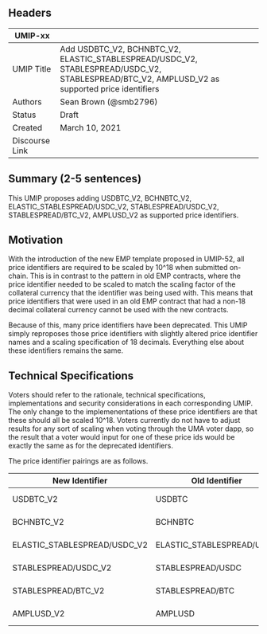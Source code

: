 ## Headers
| UMIP-xx    |                                                                                                                                          |
|------------|------------------------------------------------------------------------------------------------------------------------------------------|
| UMIP Title | Add USDBTC_V2, BCHNBTC_V2, ELASTIC_STABLESPREAD/USDC_V2, STABLESPREAD/USDC_V2, STABLESPREAD/BTC_V2, AMPLUSD_V2 as supported price identifiers            |
| Authors    | Sean Brown (@smb2796)                               |
| Status     | Draft                                                                                                                                 |
| Created    | March 10, 2021                                                                                                                           |
| Discourse Link   |                                              |


## Summary (2-5 sentences)

This UMIP proposes adding USDBTC_V2, BCHNBTC_V2, ELASTIC_STABLESPREAD/USDC_V2, STABLESPREAD/USDC_V2, STABLESPREAD/BTC_V2, AMPLUSD_V2 as supported price identifiers.

## Motivation

With the introduction of the new EMP template proposed in UMIP-52, all price identifiers are required to be scaled by 10^18 when submitted on-chain. This is in contrast to the pattern in old EMP contracts, where the price identifier needed to be scaled to match the scaling factor of the collateral currency that the identifier was being used with. This means that price identifiers that were used in an old EMP contract that had a non-18 decimal collateral currency cannot be used with the new contracts.

Because of this, many price identifiers have been deprecated. This UMIP simply reproposes those price identifiers with slightly altered price identifier names and a scaling specification of 18 decimals. Everything else about these identifiers remains the same.

## Technical Specifications

Voters should refer to the rationale, technical specifications, implementations and security considerations in each corresponding UMIP. The only change to the implemenentations of these price identifiers are that these should all be scaled 10^18. Voters currently do not have to adjust results for any sort of scaling when voting through the UMA voter dapp, so the result that a voter would input for one of these price ids would be exactly the same as for the deprecated identifiers.

The price identifier pairings are as follows.

| New Identifier | Old Identifier | UMIP |
|------------|------------------------------------------------------------------------------------------------------------------------------------------| --------------|
| USDBTC_V2 | USDBTC | [UMIP-7](https://github.com/UMAprotocol/UMIPs/blob/master/UMIPs/umip-7.md) |
| BCHNBTC_V2 | BCHNBTC | [UMIP-23](https://github.com/UMAprotocol/UMIPs/blob/master/UMIPs/umip-23.md) |
| ELASTIC_STABLESPREAD/USDC_V2 | ELASTIC_STABLESPREAD/USDC | [UMIP-30](https://github.com/UMAprotocol/UMIPs/blob/master/UMIPs/umip-30.md) |
| STABLESPREAD/USDC_V2 | STABLESPREAD/USDC | [UMIP-31](https://github.com/UMAprotocol/UMIPs/blob/master/UMIPs/umip-31.md) |
| STABLESPREAD/BTC_V2 | STABLESPREAD/BTC | [UMIP-31](https://github.com/UMAprotocol/UMIPs/blob/master/UMIPs/umip-31.md) |
| AMPLUSD_V2 | AMPLUSD | [UMIP-33](https://github.com/UMAprotocol/UMIPs/blob/master/UMIPs/umip-33.md) |

